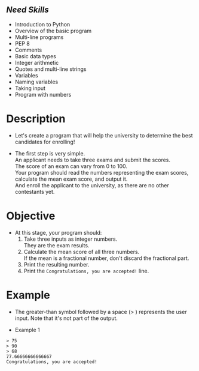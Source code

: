 ## ***Need Skills***
- Introduction to Python
- Overview of the basic program
- Multi-line programs
- PEP 8
- Comments
- Basic data types
- Integer arithmetic
- Quotes and multi-line strings
- Variables
- Naming variables
- Taking input
- Program with numbers

# Description
- Let's create a program that will help the university to determine the best candidates for enrolling!<br>

- The first step is very simple.<br>
An applicant needs to take three exams and submit the scores.<br>
The score of an exam can vary from 0 to 100.<br>
Your program should read the numbers representing the exam scores, calculate the mean exam score, and output it.<br>
And enroll the applicant to the university, as there are no other contestants yet.

# Objective
- At this stage, your program should:
    1. Take three inputs as integer numbers.<br>
    They are the exam results.
    1. Calculate the mean score of all three numbers.<br>
    If the mean is a fractional number, don't discard the fractional part.
    1. Print the resulting number.
    1. Print the `Congratulations, you are accepted!` line.

# Example
- The greater-than symbol followed by a space (> ) represents the user input. Note that it's not part of the output.

- Example 1
```
> 75
> 90
> 68
77.66666666666667
Congratulations, you are accepted!
```